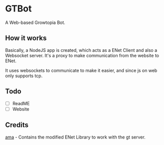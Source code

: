 # GTBot
 A Web-based Growtopia Bot.

## How it works
Basically, a NodeJS app is created, which acts as a ENet Client and also a Websocket server. It's a proxy to make communication from the website to ENet.  

It uses websockets to communicate to make it easier, and since js on web only supports tcp.

## Todo
- [ ] ReadME
- [ ] Website

## Credits
[ama](https://github.com/ama6nen) - Contains the modified ENet Library to work with the gt server.
